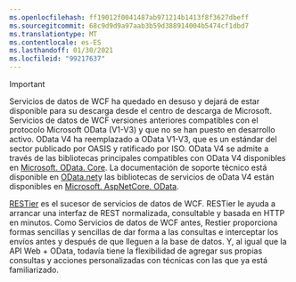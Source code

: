 ```yaml
---
ms.openlocfilehash: ff19012f0041487ab971214b1413f8f3627dbeff
ms.sourcegitcommit: 68c9d9d9a97aab3b59d388914004b5474cf1dbd7
ms.translationtype: MT
ms.contentlocale: es-ES
ms.lasthandoff: 01/30/2021
ms.locfileid: "99217637"
---
```

> [!IMPORTANT]
> Servicios de datos de WCF ha quedado en desuso y dejará de estar disponible para su descarga desde el centro de descarga de Microsoft.
> Servicios de datos de WCF versiones anteriores compatibles con el protocolo Microsoft OData (V1-V3) y que no se han puesto en desarrollo activo. OData V4 ha reemplazado a OData V1-V3, que es un estándar del sector publicado por OASIS y ratificado por ISO. OData V4 se admite a través de las bibliotecas principales compatibles con OData V4 disponibles en [Microsoft. OData. Core](https://www.nuget.org/packages/Microsoft.OData.Core/). La documentación de soporte técnico está disponible en [OData.net](https://odata.github.io/odata.net)y las bibliotecas de servicios de oData V4 están disponibles en [Microsoft. AspNetCore. OData](https://www.nuget.org/packages/Microsoft.AspNetCore.OData).
>
> [RESTier](https://github.com/OData/RESTier) es el sucesor de servicios de datos de WCF. RESTier le ayuda a arrancar una interfaz de REST normalizada, consultable y basada en HTTP en minutos.
> Como Servicios de datos de WCF antes, Restier proporciona formas sencillas y sencillas de dar forma a las consultas e interceptar los envíos antes y después de que lleguen a la base de datos. Y, al igual que la API Web + OData, todavía tiene la flexibilidad de agregar sus propias consultas y acciones personalizadas con técnicas con las que ya está familiarizado.
